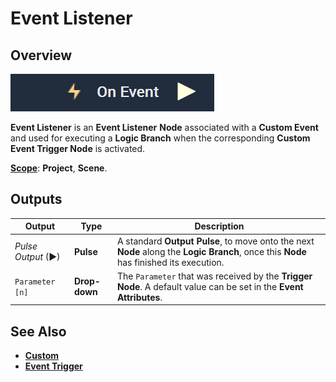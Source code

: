 # Event Listener

## Overview

![The Event Listener Node.](../../../.gitbook/assets/oneventupdatedimage.png)

**Event Listener** is an **Event Listener** **Node** associated with a **Custom Event** and used for executing a **Logic Branch** when the corresponding **Custom Event Trigger Node** is activated.

[**Scope**](../../overview.md#scopes): **Project**, **Scene**.

## Outputs

| Output             | Type          | Description                                                                                                                            |
| ------------------ | ------------- | -------------------------------------------------------------------------------------------------------------------------------------- |
| _Pulse Output_ (►) | **Pulse**     | A standard **Output Pulse**, to move onto the next **Node** along the **Logic Branch**, once this **Node** has finished its execution. |
| `Parameter [n]`    | **Drop-down** | The `Parameter` that was received by the **Trigger Node**. A default value can be set in the **Event** **Attributes**.                 |

## See Also

* [**Custom**](./)
* [**Event Trigger**](event-trigger.md)
